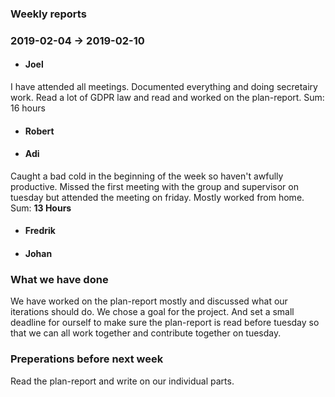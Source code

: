 ### Weekly reports
### 2019-02-04 -> 2019-02-10

* #### Joel
I have attended all meetings. Documented everything and doing secretairy work. Read a lot of GDPR law and read and worked on the plan-report. Sum: 16 hours

* #### Robert

* #### Adi
Caught a bad cold in the beginning of the week so haven't awfully productive. Missed the first meeting with the group and supervisor on tuesday but attended the meeting on friday. Mostly worked from home.
Sum: __13 Hours__

* #### Fredrik

* #### Johan

### What we have done
We have worked on the plan-report mostly and discussed what our iterations should do. We chose a goal for the project. And set a small deadline for ourself to make sure the plan-report is read before tuesday so that we can all work together and contribute together on tuesday.

### Preperations before next week
Read the plan-report and write on our individual parts.

